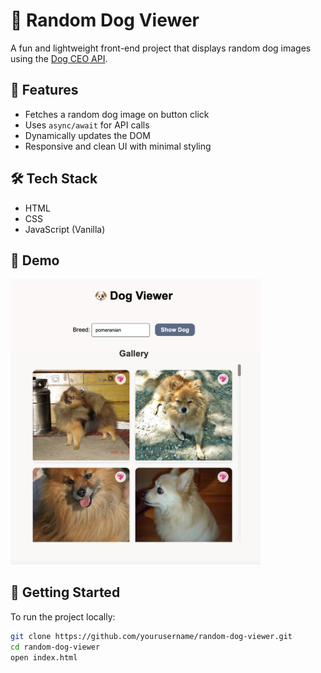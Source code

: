 # 🐶 Random Dog Viewer

A fun and lightweight front-end project that displays random dog images using the [Dog CEO API](https://dog.ceo/dog-api/).

## 🚀 Features

- Fetches a random dog image on button click
- Uses `async/await` for API calls
- Dynamically updates the DOM
- Responsive and clean UI with minimal styling

## 🛠️ Tech Stack

- HTML
- CSS
- JavaScript (Vanilla)

## 📸 Demo

<img src="img/screenshot.png" width="400" />

## 📂 Getting Started

To run the project locally:

```bash
git clone https://github.com/yourusername/random-dog-viewer.git
cd random-dog-viewer
open index.html
